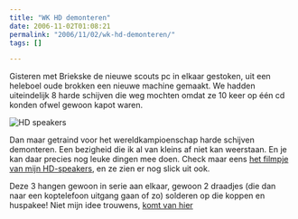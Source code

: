 ```yaml
---
title: "WK HD demonteren"
date: 2006-11-02T01:08:21
permalink: "2006/11/02/wk-hd-demonteren/"
tags: []

---
```

Gisteren met Briekske de nieuwe scouts pc in elkaar gestoken, uit een heleboel oude brokken een nieuwe machine gemaakt. We hadden uiteindelijk 8 harde schijven die weg mochten omdat ze 10 keer op één cd konden ofwel gewoon kapot waren.

![HD speakers](@images/posts/2006/11/hdspeakers.jpg)

Dan maar getraind voor het wereldkampioenschap harde schijven demonteren. Een bezigheid die ik al van kleins af niet kan weerstaan. En je kan daar precies nog leuke dingen mee doen. Check maar eens [het filmpje van mijn HD-speakers](http://www.donebysimon.be/download/video/hdspeaker.mov "http://www.donebysimon.be/download/video/hdspeaker.mov"), en ze zien er nog slick uit ook.

Deze 3 hangen gewoon in serie aan elkaar, gewoon 2 draadjes (die dan naar een koptelefoon uitgang gaan of zo) solderen op die koppen en huspakee! Niet mijn idee trouwens, [komt van hier](http://www.afrotechmods.com/cheap/hdspeakers/hdspeakers.htm "http://www.afrotechmods.com/cheap/hdspeakers/hdspeakers.htm")
